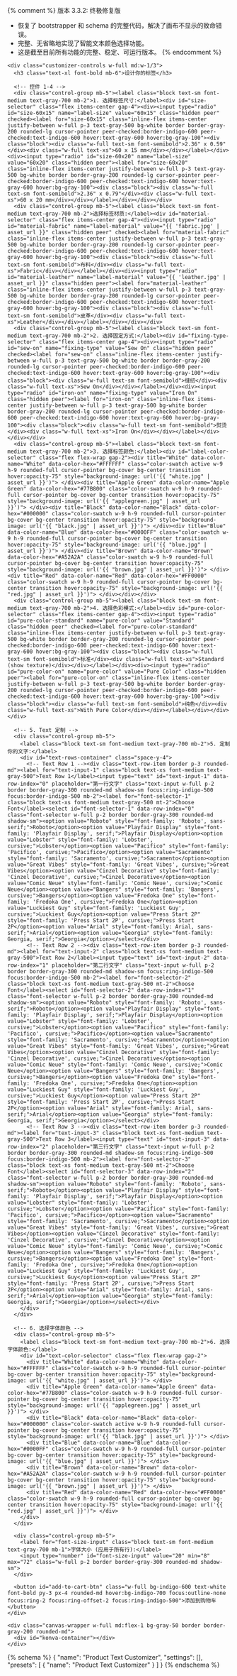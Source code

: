 {% comment %}
  版本 3.3.2: 终极修复版
  - 恢复了 bootstrapper 和 schema 的完整代码，解决了画布不显示的致命错误。
  - 完整、无省略地实现了智能文本颜色选择功能。
  - 这是截至目前所有功能的完整、稳定、可运行版本。
{% endcomment %}

<!-- 字体加载 -->
<style>
  {%- assign font_families = "Lobster,Pacifico,Roboto,Playfair Display,Sacramento,Great Vibes,Cinzel Decorative,Comic Neue,Bangers,Fredoka One,Luckiest Guy,Press Start 2P" | split: "," -%}
  {%- for font_family in font_families -%}
    @font-face {
      font-family: "{{ font_family }}";
      src: url("{{ font_family | font_url }}");
    }
  {%- endfor -%}
</style>

<style>
  .color-swatch.active {
    @apply ring-2 ring-offset-2 ring-indigo-600 ring-offset-white;
  }
  .color-swatch.disabled {
    @apply grayscale opacity-50 cursor-not-allowed;
  }
</style>

<div class="page-width py-10 border-t border-gray-200">
  <div class="customizer-container flex flex-wrap gap-8">
    
    <div class="customizer-controls w-full md:w-1/3">
      <h3 class="text-xl font-bold mb-6">设计你的标签</h3>
      
      <!-- 控件 1-4 -->
      <div class="control-group mb-5"><label class="block text-sm font-medium text-gray-700 mb-2">1. 选择标签尺寸:</label><div id="size-selector" class="flex items-center gap-4"><div><input type="radio" id="size-60x15" name="label-size" value="60x15" class="hidden peer" checked><label for="size-60x15" class="inline-flex items-center justify-between w-full p-3 text-gray-500 bg-white border border-gray-200 rounded-lg cursor-pointer peer-checked:border-indigo-600 peer-checked:text-indigo-600 hover:text-gray-600 hover:bg-gray-100"><div class="block"><div class="w-full text-sm font-semibold">2.36" x 0.59"</div><div class="w-full text-xs">60 x 15 mm</div></div></label></div><div><input type="radio" id="size-60x20" name="label-size" value="60x20" class="hidden peer"><label for="size-60x20" class="inline-flex items-center justify-between w-full p-3 text-gray-500 bg-white border border-gray-200 rounded-lg cursor-pointer peer-checked:border-indigo-600 peer-checked:text-indigo-600 hover:text-gray-600 hover:bg-gray-100"><div class="block"><div class="w-full text-sm font-semibold">2.36" x 0.79"</div><div class="w-full text-xs">60 x 20 mm</div></div></label></div></div></div>
      <div class="control-group mb-5"><label class="block text-sm font-medium text-gray-700 mb-2">选择标签材质:</label><div id="material-selector" class="flex items-center gap-4"><div><input type="radio" id="material-fabric" name="label-material" value="{{ 'fabric.jpg' | asset_url }}" class="hidden peer" checked><label for="material-fabric" class="inline-flex items-center justify-between w-full p-3 text-gray-500 bg-white border border-gray-200 rounded-lg cursor-pointer peer-checked:border-indigo-600 peer-checked:text-indigo-600 hover:text-gray-600 hover:bg-gray-100"><div class="block"><div class="w-full text-sm font-semibold">布料</div><div class="w-full text-xs">Fabric</div></div></label></div><div><input type="radio" id="material-leather" name="label-material" value="{{ 'leather.jpg' | asset_url }}" class="hidden peer"><label for="material-leather" class="inline-flex items-center justify-between w-full p-3 text-gray-500 bg-white border border-gray-200 rounded-lg cursor-pointer peer-checked:border-indigo-600 peer-checked:text-indigo-600 hover:text-gray-600 hover:bg-gray-100"><div class="block"><div class="w-full text-sm font-semibold">皮革</div><div class="w-full text-xs">Leather</div></div></label></div></div></div>
      <div class="control-group mb-5"><label class="block text-sm font-medium text-gray-700 mb-2">2. 选择固定方式:</label><div id="fixing-type-selector" class="flex items-center gap-4"><div><input type="radio" id="sew-on" name="fixing-type" value="Sew On" class="hidden peer" checked><label for="sew-on" class="inline-flex items-center justify-between w-full p-3 text-gray-500 bg-white border border-gray-200 rounded-lg cursor-pointer peer-checked:border-indigo-600 peer-checked:text-indigo-600 hover:text-gray-600 hover:bg-gray-100"><div class="block"><div class="w-full text-sm font-semibold">缝纫</div><div class="w-full text-xs">Sew On</div></div></label></div><div><input type="radio" id="iron-on" name="fixing-type" value="Iron On" class="hidden peer"><label for="iron-on" class="inline-flex items-center justify-between w-full p-3 text-gray-500 bg-white border border-gray-200 rounded-lg cursor-pointer peer-checked:border-indigo-600 peer-checked:text-indigo-600 hover:text-gray-600 hover:bg-gray-100"><div class="block"><div class="w-full text-sm font-semibold">熨烫</div><div class="w-full text-xs">Iron On</div></div></label></div></div></div>
      <div class="control-group mb-5"><label class="block text-sm font-medium text-gray-700 mb-2">3. 选择标签颜色:</label><div id="label-color-selector" class="flex flex-wrap gap-2"><div title="White" data-color-name="White" data-color-hex="#FFFFFF" class="color-swatch active w-9 h-9 rounded-full cursor-pointer bg-cover bg-center transition hover:opacity-75" style="background-image: url('{{ "white.jpg" | asset_url }}')"> </div><div title="Apple Green" data-color-name="Apple Green" data-color-hex="#77B800" class="color-swatch w-9 h-9 rounded-full cursor-pointer bg-cover bg-center transition hover:opacity-75" style="background-image: url('{{ "applegreen.jpg" | asset_url }}')"> </div><div title="Black" data-color-name="Black" data-color-hex="#000000" class="color-swatch w-9 h-9 rounded-full cursor-pointer bg-cover bg-center transition hover:opacity-75" style="background-image: url('{{ "black.jpg" | asset_url }}')"> </div><div title="Blue" data-color-name="Blue" data-color-hex="#0000FF" class="color-swatch w-9 h-9 rounded-full cursor-pointer bg-cover bg-center transition hover:opacity-75" style="background-image: url('{{ "blue.jpg" | asset_url }}')"> </div><div title="Brown" data-color-name="Brown" data-color-hex="#A52A2A" class="color-swatch w-9 h-9 rounded-full cursor-pointer bg-cover bg-center transition hover:opacity-75" style="background-image: url('{{ "brown.jpg" | asset_url }}')"> </div><div title="Red" data-color-name="Red" data-color-hex="#FF0000" class="color-swatch w-9 h-9 rounded-full cursor-pointer bg-cover bg-center transition hover:opacity-75" style="background-image: url('{{ "red.jpg" | asset_url }}')"> </div></div></div>
      <div class="control-group mb-5"><label class="block text-sm font-medium text-gray-700 mb-2">4. 选择色彩模式:</label><div id="pure-color-selector" class="flex items-center gap-4"><div><input type="radio" id="pure-color-standard" name="pure-color" value="Standard" class="hidden peer" checked><label for="pure-color-standard" class="inline-flex items-center justify-between w-full p-3 text-gray-500 bg-white border border-gray-200 rounded-lg cursor-pointer peer-checked:border-indigo-600 peer-checked:text-indigo-600 hover:text-gray-600 hover:bg-gray-100"><div class="block"><div class="w-full text-sm font-semibold">标准</div><div class="w-full text-xs">Standard (show texture)</div></div></label></div><div><input type="radio" id="pure-color-on" name="pure-color" value="Pure Color" class="hidden peer"><label for="pure-color-on" class="inline-flex items-center justify-between w-full p-3 text-gray-500 bg-white border border-gray-200 rounded-lg cursor-pointer peer-checked:border-indigo-600 peer-checked:text-indigo-600 hover:text-gray-600 hover:bg-gray-100"><div class="block"><div class="w-full text-sm font-semibold">纯色</div><div class="w-full text-xs">With Pure Color</div></div></label></div></div></div>

      <!-- 5. Text 定制 -->
      <div class="control-group mb-5">
        <label class="block text-sm font-medium text-gray-700 mb-2">5. 定制你的文字:</label>
        <div id="text-rows-container" class="space-y-4">
          <!-- Text Row 1 --><div class="text-row-item border p-3 rounded-md"><label for="text-input-1" class="block text-xs font-medium text-gray-500">Text Row 1</label><input type="text" id="text-input-1" data-row-index="0" placeholder="第一行文字" class="text-input w-full p-2 border border-gray-300 rounded-md shadow-sm focus:ring-indigo-500 focus:border-indigo-500 mb-2"><label for="font-selector-1" class="block text-xs font-medium text-gray-500 mt-2">Choose Font</label><select id="font-selector-1" data-row-index="0" class="font-selector w-full p-2 border border-gray-300 rounded-md shadow-sm"><option value="Roboto" style="font-family: 'Roboto', sans-serif;">Roboto</option><option value="Playfair Display" style="font-family: 'Playfair Display', serif;">Playfair Display</option><option value="Lobster" style="font-family: 'Lobster', cursive;">Lobster</option><option value="Pacifico" style="font-family: 'Pacifico', cursive;">Pacifico</option><option value="Sacramento" style="font-family: 'Sacramento', cursive;">Sacramento</option><option value="Great Vibes" style="font-family: 'Great Vibes', cursive;">Great Vibes</option><option value="Cinzel Decorative" style="font-family: 'Cinzel Decorative', cursive;">Cinzel Decorative</option><option value="Comic Neue" style="font-family: 'Comic Neue', cursive;">Comic Neue</option><option value="Bangers" style="font-family: 'Bangers', cursive;">Bangers</option><option value="Fredoka One" style="font-family: 'Fredoka One', cursive;">Fredoka One</option><option value="Luckiest Guy" style="font-family: 'Luckiest Guy', cursive;">Luckiest Guy</option><option value="Press Start 2P" style="font-family: 'Press Start 2P', cursive;">Press Start 2P</option><option value="Arial" style="font-family: Arial, sans-serif;">Arial</option><option value="Georgia" style="font-family: Georgia, serif;">Georgia</option></select></div>
          <!-- Text Row 2 --><div class="text-row-item border p-3 rounded-md"><label for="text-input-2" class="block text-xs font-medium text-gray-500">Text Row 2</label><input type="text" id="text-input-2" data-row-index="1" placeholder="第二行文字" class="text-input w-full p-2 border border-gray-300 rounded-md shadow-sm focus:ring-indigo-500 focus:border-indigo-500 mb-2"><label for="font-selector-2" class="block text-xs font-medium text-gray-500 mt-2">Choose Font</label><select id="font-selector-2" data-row-index="1" class="font-selector w-full p-2 border border-gray-300 rounded-md shadow-sm"><option value="Roboto" style="font-family: 'Roboto', sans-serif;">Roboto</option><option value="Playfair Display" style="font-family: 'Playfair Display', serif;">Playfair Display</option><option value="Lobster" style="font-family: 'Lobster', cursive;">Lobster</option><option value="Pacifico" style="font-family: 'Pacifico', cursive;">Pacifico</option><option value="Sacramento" style="font-family: 'Sacramento', cursive;">Sacramento</option><option value="Great Vibes" style="font-family: 'Great Vibes', cursive;">Great Vibes</option><option value="Cinzel Decorative" style="font-family: 'Cinzel Decorative', cursive;">Cinzel Decorative</option><option value="Comic Neue" style="font-family: 'Comic Neue', cursive;">Comic Neue</option><option value="Bangers" style="font-family: 'Bangers', cursive;">Bangers</option><option value="Fredoka One" style="font-family: 'Fredoka One', cursive;">Fredoka One</option><option value="Luckiest Guy" style="font-family: 'Luckiest Guy', cursive;">Luckiest Guy</option><option value="Press Start 2P" style="font-family: 'Press Start 2P', cursive;">Press Start 2P</option><option value="Arial" style="font-family: Arial, sans-serif;">Arial</option><option value="Georgia" style="font-family: Georgia, serif;">Georgia</option></select></div>
          <!-- Text Row 3 --><div class="text-row-item border p-3 rounded-md"><label for="text-input-3" class="block text-xs font-medium text-gray-500">Text Row 3</label><input type="text" id="text-input-3" data-row-index="2" placeholder="第三行文字" class="text-input w-full p-2 border border-gray-300 rounded-md shadow-sm focus:ring-indigo-500 focus:border-indigo-500 mb-2"><label for="font-selector-3" class="block text-xs font-medium text-gray-500 mt-2">Choose Font</label><select id="font-selector-3" data-row-index="2" class="font-selector w-full p-2 border border-gray-300 rounded-md shadow-sm"><option value="Roboto" style="font-family: 'Roboto', sans-serif;">Roboto</option><option value="Playfair Display" style="font-family: 'Playfair Display', serif;">Playfair Display</option><option value="Lobster" style="font-family: 'Lobster', cursive;">Lobster</option><option value="Pacifico" style="font-family: 'Pacifico', cursive;">Pacifico</option><option value="Sacramento" style="font-family: 'Sacramento', cursive;">Sacramento</option><option value="Great Vibes" style="font-family: 'Great Vibes', cursive;">Great Vibes</option><option value="Cinzel Decorative" style="font-family: 'Cinzel Decorative', cursive;">Cinzel Decorative</option><option value="Comic Neue" style="font-family: 'Comic Neue', cursive;">Comic Neue</option><option value="Bangers" style="font-family: 'Bangers', cursive;">Bangers</option><option value="Fredoka One" style="font-family: 'Fredoka One', cursive;">Fredoka One</option><option value="Luckiest Guy" style="font-family: 'Luckiest Guy', cursive;">Luckiest Guy</option><option value="Press Start 2P" style="font-family: 'Press Start 2P', cursive;">Press Start 2P</option><option value="Arial" style="font-family: Arial, sans-serif;">Arial</option><option value="Georgia" style="font-family: Georgia, serif;">Georgia</option></select></div>
        </div>
      </div>
      
      <!-- 6. 选择字体颜色 -->
      <div class="control-group mb-5">
        <label class="block text-sm font-medium text-gray-700 mb-2">6. 选择字体颜色:</label>
        <div id="text-color-selector" class="flex flex-wrap gap-2">
          <div title="White" data-color-name="White" data-color-hex="#FFFFFF" class="color-swatch w-9 h-9 rounded-full cursor-pointer bg-cover bg-center transition hover:opacity-75" style="background-image: url('{{ "white.jpg" | asset_url }}')"> </div>
          <div title="Apple Green" data-color-name="Apple Green" data-color-hex="#77B800" class="color-swatch w-9 h-9 rounded-full cursor-pointer bg-cover bg-center transition hover:opacity-75" style="background-image: url('{{ "applegreen.jpg" | asset_url }}')"> </div>
          <div title="Black" data-color-name="Black" data-color-hex="#000000" class="color-swatch active w-9 h-9 rounded-full cursor-pointer bg-cover bg-center transition hover:opacity-75" style="background-image: url('{{ "black.jpg" | asset_url }}')"> </div>
          <div title="Blue" data-color-name="Blue" data-color-hex="#0000FF" class="color-swatch w-9 h-9 rounded-full cursor-pointer bg-cover bg-center transition hover:opacity-75" style="background-image: url('{{ "blue.jpg" | asset_url }}')"> </div>
          <div title="Brown" data-color-name="Brown" data-color-hex="#A52A2A" class="color-swatch w-9 h-9 rounded-full cursor-pointer bg-cover bg-center transition hover:opacity-75" style="background-image: url('{{ "brown.jpg" | asset_url }}')"> </div>
          <div title="Red" data-color-name="Red" data-color-hex="#FF0000" class="color-swatch w-9 h-9 rounded-full cursor-pointer bg-cover bg-center transition hover:opacity-75" style="background-image: url('{{ "red.jpg" | asset_url }}')"> </div>
        </div>
      </div>
      
      <div class="control-group mb-5">
        <label for="font-size-input" class="block text-sm font-medium text-gray-700 mb-1">字体大小 (应用于所有行):</label>
        <input type="number" id="font-size-input" value="20" min="8" max="72" class="w-full p-2 border border-gray-300 rounded-md shadow-sm">
      </div>

      <button id="add-to-cart-btn" class="w-full bg-indigo-600 text-white font-bold py-3 px-4 rounded-md hover:bg-indigo-700 focus:outline-none focus:ring-2 focus:ring-offset-2 focus:ring-indigo-500">添加到购物车</button>
    </div>

    <div class="canvas-wrapper w-full md:flex-1 bg-gray-50 border border-gray-200 rounded-md">
      <div id="konva-container"></div>
    </div>
  </div>
</div>

<script>
const initializeKonvaApp = (sectionElement) => {
  const konvaContainer = sectionElement.querySelector('#konva-container');
  if (!konvaContainer || konvaContainer.dataset.initialized === 'true') return;
  konvaContainer.dataset.initialized = 'true';

  console.log("Konva: 初始化开始 (版本 3.3.2 - 终极修复版)...");

  const colorConflictMap = {
    'Black': ['Black', 'Brown', 'Blue'], 'White': ['White', 'Apple Green'], 'Red': ['Red'],
    'Blue': ['Blue', 'Black'], 'Brown': ['Brown', 'Black'], 'Apple Green': ['Apple Green', 'White']
  };

  const sizeSelector = sectionElement.querySelector('#size-selector');
  const fixingTypeSelector = sectionElement.querySelector('#fixing-type-selector');
  const materialSelector = sectionElement.querySelector('#material-selector');
  const labelColorSelector = sectionElement.querySelector('#label-color-selector');
  const pureColorSelector = sectionElement.querySelector('#pure-color-selector');
  const textRowsContainer = sectionElement.querySelector('#text-rows-container');
  const fontSizeInput = sectionElement.querySelector('#font-size-input');
  const textColorSelector = sectionElement.querySelector('#text-color-selector');
  const addToCartBtn = sectionElement.querySelector('#add-to-cart-btn');

  const baseWidth = konvaContainer.parentElement.clientWidth || 500;
  const sizeRatios = { '60x15': 15 / 60, '60x20': 20 / 60 };
  const initialSizeValue = sizeSelector.querySelector('input[name="label-size"]:checked').value;
  const initialHeight = baseWidth * sizeRatios[initialSizeValue];
  konvaContainer.style.width = `${baseWidth}px`;
  konvaContainer.style.height = `${initialHeight}px`;
  const stage = new Konva.Stage({ container: konvaContainer, width: baseWidth, height: initialHeight });
  const mainLayer = new Konva.Layer();
  stage.add(mainLayer);
  const guideLayer = new Konva.Layer();
  stage.add(guideLayer);
  const backgroundRect = new Konva.Rect({ x: 0, y: 0, width: baseWidth, height: initialHeight, fill: '#f0f0f0' });
  mainLayer.add(backgroundRect);
  const colorOverlayRect = new Konva.Rect({ x: 0, y: 0, width: baseWidth, height: initialHeight, fill: '#FFFFFF', opacity: 0, name: 'color-overlay' });
  mainLayer.add(colorOverlayRect);
  const textObjects = [];
  const NUM_TEXT_ROWS = 3;
  for (let i = 0; i < NUM_TEXT_ROWS; i++) {
    const textNode = new Konva.Text({
      x: stage.width() / 2, y: 0,
      text: i === 0 ? '第一行文字' : '',
      fontSize: 20, fontFamily: 'Roboto', fill: '#000000', draggable: true, name: `text-line-${i}`
    });
    textObjects.push(textNode);
    mainLayer.add(textNode);
  }

  const repositionAllTexts = () => { const activeTexts = textObjects.filter(t => t.text()); if (activeTexts.length === 0) return; const totalHeight = activeTexts.reduce((sum, t) => sum + t.height(), 0); let startY = (stage.height() - totalHeight) / 2; textObjects.forEach(textNode => { textNode.x(stage.width() / 2); textNode.offsetX(textNode.width() / 2); if (textNode.text()) { textNode.y(startY); textNode.offsetY(0); startY += textNode.height(); } else { textNode.y(-1000); } }); mainLayer.batchDraw(); };
  const updateCanvasSize = (newSizeValue) => { const newRatio = sizeRatios[newSizeValue]; const newHeight = baseWidth * newRatio; konvaContainer.style.height = `${newHeight}px`; stage.height(newHeight); backgroundRect.height(newHeight); colorOverlayRect.height(newHeight); repositionAllTexts(); stage.batchDraw(); };
  const applyBaseMaterial = (materialUrl) => { const imageObj = new Image(); imageObj.crossOrigin = 'Anonymous'; imageObj.onload = () => { backgroundRect.fillPatternImage(imageObj); backgroundRect.fillPatternRepeat('repeat'); backgroundRect.fill(null); mainLayer.batchDraw(); }; imageObj.src = materialUrl; };
  const applyLabelColor = (colorHex) => { colorOverlayRect.fill(colorHex); const isPureColor = pureColorSelector.querySelector('#pure-color-on').checked; if (isPureColor) { colorOverlayRect.opacity(1.0); } else { if (colorHex.toUpperCase() === '#FFFFFF') { colorOverlayRect.opacity(0); } else { colorOverlayRect.opacity(0.7); } } mainLayer.batchDraw(); };
  const getLineGuideStops = () => { const vertical = [0, stage.width() / 2, stage.width()]; const horizontal = [0, stage.height() / 2, stage.height()]; return { vertical, horizontal }; }
  const getObjectSnappingEdges = (node) => { const box = node.getClientRect(); const absPos = node.absolutePosition(); return { vertical: [ { guide: Math.round(box.x), offset: Math.round(absPos.x - box.x), snap: 'start' }, { guide: Math.round(box.x + box.width / 2), offset: Math.round(absPos.x - box.x - box.width / 2), snap: 'center' }, { guide: Math.round(box.x + box.width), offset: Math.round(absPos.x - box.x - box.width), snap: 'end' }, ], horizontal: [ { guide: Math.round(box.y), offset: Math.round(absPos.y - box.y), snap: 'start' }, { guide: Math.round(box.y + box.height / 2), offset: Math.round(absPos.y - box.y - box.height / 2), snap: 'center' }, { guide: Math.round(box.y + box.height), offset: Math.round(absPos.y - box.y - box.height), snap: 'end' }, ], }; }
  const drawGuides = (guides) => { guides.forEach((lg) => { let line = new Konva.Line({ points: lg.orientation === 'H' ? [-6000, 0, 6000, 0] : [0, -6000, 0, 6000], stroke: 'rgb(0, 161, 255)', strokeWidth: 1, name: 'guid-line', dash: [4, 6], }); guideLayer.add(line); line.absolutePosition({ x: lg.lineGuide, y: lg.lineGuide }); }); }

  const updateTextColorOptions = (selectedLabelColorName) => {
    const conflictingColors = colorConflictMap[selectedLabelColorName] || [];
    const textSwatches = textColorSelector.querySelectorAll('.color-swatch');
    textSwatches.forEach(swatch => {
      const swatchColorName = swatch.dataset.colorName;
      swatch.classList.toggle('disabled', conflictingColors.includes(swatchColorName));
    });
    const activeTextSwatch = textColorSelector.querySelector('.color-swatch.active');
    if (activeTextSwatch && activeTextSwatch.classList.contains('disabled')) {
      const firstAvailable = textColorSelector.querySelector('.color-swatch:not(.disabled)');
      if (firstAvailable) {
        firstAvailable.click();
      }
    }
  };

  sizeSelector.addEventListener('change', (e) => { if (e.target.name === 'label-size') { updateCanvasSize(e.target.value); } });
  materialSelector.addEventListener('change', (e) => { if (e.target.name === 'label-material') { applyBaseMaterial(e.target.value); } });
  labelColorSelector.addEventListener('click', (e) => { const swatch = e.target.closest('.color-swatch'); if (!swatch) return; labelColorSelector.querySelectorAll('.color-swatch').forEach(s => s.classList.remove('active')); swatch.classList.add('active'); const newColorHex = swatch.dataset.colorHex; const newColorName = swatch.dataset.colorName; applyLabelColor(newColorHex); updateTextColorOptions(newColorName); });
  pureColorSelector.addEventListener('change', () => { const activeSwatch = labelColorSelector.querySelector('.color-swatch.active'); if (activeSwatch) { applyLabelColor(activeSwatch.dataset.colorHex); updateTextColorOptions(activeSwatch.dataset.colorName); } });
  textColorSelector.addEventListener('click', (e) => { const swatch = e.target.closest('.color-swatch'); if (!swatch || swatch.classList.contains('disabled')) return; textColorSelector.querySelectorAll('.color-swatch').forEach(s => s.classList.remove('active')); swatch.classList.add('active'); const newColorHex = swatch.dataset.colorHex; textObjects.forEach(textNode => textNode.fill(newColorHex)); mainLayer.batchDraw(); });
  textRowsContainer.addEventListener('input', (e) => { if (e.target.classList.contains('text-input')) { const index = e.target.dataset.rowIndex; const textNode = textObjects[index]; textNode.text(e.target.value); repositionAllTexts(); } });
  textRowsContainer.addEventListener('change', (e) => { if (e.target.classList.contains('font-selector')) { const index = e.target.dataset.rowIndex; const textNode = textObjects[index]; textNode.fontFamily(e.target.value); repositionAllTexts(); } });
  fontSizeInput.addEventListener('input', (e) => { const newSize = parseInt(e.target.value, 10); textObjects.forEach(textNode => textNode.fontSize(newSize)); repositionAllTexts(); });
  mainLayer.on('dragmove', (e) => { const GUIDELINE_OFFSET = 5; guideLayer.find('.guid-line').forEach((l) => l.destroy()); const lineGuideStops = getLineGuideStops(); const itemBounds = getObjectSnappingEdges(e.target); const guides = []; lineGuideStops.vertical.forEach((lineGuide) => { itemBounds.vertical.forEach((itemBound) => { const diff = Math.abs(lineGuide - itemBound.guide); if (diff < GUIDELINE_OFFSET) { e.target.x(Math.round(e.target.x() - (itemBound.guide - lineGuide))); guides.push({ lineGuide, orientation: 'V' }); } }); }); lineGuideStops.horizontal.forEach((lineGuide) => { itemBounds.horizontal.forEach((itemBound) => { const diff = Math.abs(lineGuide - itemBound.guide); if (diff < GUIDELINE_OFFSET) { e.target.y(Math.round(e.target.y() - (itemBound.guide - lineGuide))); guides.push({ lineGuide, orientation: 'H' }); } }); }); drawGuides(guides); guideLayer.batchDraw(); });
  mainLayer.on('dragend', () => { guideLayer.find('.guid-line').forEach((l) => l.destroy()); guideLayer.batchDraw(); });
  
  addToCartBtn.addEventListener('click', (e) => {
    e.preventDefault();
    guideLayer.destroyChildren();
    const productForm = document.querySelector('form[action*="/cart/add"]');
    const variantIdInput = productForm ? productForm.querySelector('[name="id"]') : null;
    if (!variantIdInput || !variantIdInput.value) { alert('错误：找不到产品变体ID。'); return; }
    const properties = {
      'CustomTextPreview': stage.toDataURL({ mimeType: 'image/jpeg', quality: 0.7 }),
      '尺寸': sizeSelector.querySelector('input[name="label-size"]:checked').value,
      '固定方式': fixingTypeSelector.querySelector('input[name="fixing-type"]:checked').value,
      '材质': materialSelector.querySelector('input[name="label-material"]:checked').nextElementSibling.querySelector('.text-xs').textContent,
      '标签颜色': labelColorSelector.querySelector('.color-swatch.active')?.dataset.colorName || 'N/A',
      '色彩模式': pureColorSelector.querySelector('input[name="pure-color"]:checked').value,
      '字体大小': fontSizeInput.value,
      '字体颜色': textColorSelector.querySelector('.color-swatch.active')?.dataset.colorName || 'N/A',
    };
    for (let i = 0; i < NUM_TEXT_ROWS; i++) {
      const textVal = sectionElement.querySelector(`#text-input-${i+1}`).value;
      if (textVal) {
        properties[`Text Line ${i+1}`] = textVal;
        properties[`Font Line ${i+1}`] = sectionElement.querySelector(`#font-selector-${i+1}`).value;
      }
    }
    const formData = { items: [{ id: variantIdInput.value, quantity: 1, properties }] };
    fetch('/cart/add.js', { method: 'POST', headers: { 'Content-Type': 'application/json' }, body: JSON.stringify(formData) })
      .then(res => res.json()).then(data => { if (!data.status) { window.location.href = '/cart'; } else { alert('添加失败: ' + data.description); }})
      .catch(console.error);
  });

  const initialMaterialUrl = materialSelector.querySelector('input[name="label-material"]:checked').value;
  applyBaseMaterial(initialMaterialUrl);
  const initialLabelSwatch = labelColorSelector.querySelector('.color-swatch.active');
  if (initialLabelSwatch) {
    applyLabelColor(initialLabelSwatch.dataset.colorHex);
    updateTextColorOptions(initialLabelSwatch.dataset.colorName);
  }
  const initialTextSwatch = textColorSelector.querySelector('.color-swatch.active');
  if(initialTextSwatch) {
    textObjects.forEach(textNode => textNode.fill(initialTextSwatch.dataset.colorHex));
  }
  repositionAllTexts();
  stage.batchDraw();
  console.log("Konva: 初始化流程完成！ (版本 3.3.2)");
};
  
const bootstrapper = () => {
  const konvaCheckInterval = setInterval(() => {
    if (typeof window.Konva !== 'undefined') {
      clearInterval(konvaCheckInterval);
      const sectionId = 'shopify-section-{{ section.id }}';
      const sectionElement = document.getElementById(sectionId);
      if (!sectionElement) {
        console.error('Konva Initializer: Could not find section element with ID:', sectionId);
        return;
      }
      const elementCheckInterval = setInterval(() => {
        const konvaContainer = sectionElement.querySelector('#konva-container');
        if (konvaContainer) {
          clearInterval(elementCheckInterval);
          initializeKonvaApp(sectionElement);
        }
      }, 100);
      setTimeout(() => { clearInterval(elementCheckInterval); }, 5000);
    }
  }, 100);
  setTimeout(() => { clearInterval(konvaCheckInterval); }, 5000);
};

document.addEventListener('turbo:load', bootstrapper);
document.addEventListener('shopify:section:load', (event) => {
    const sectionElement = event.target;
    if (sectionElement && sectionElement.querySelector('#konva-container')) {
        initializeKonvaApp(sectionElement);
    }
});
if (document.readyState === 'loading') { 
    document.addEventListener('DOMContentLoaded', bootstrapper); 
} else { 
    bootstrapper(); 
}
</script>

{% schema %}
{
  "name": "Product Text Customizer",
  "settings": [],
  "presets": [
    {
      "name": "Product Text Customizer"
    }
  ]
}
{% endschema %}